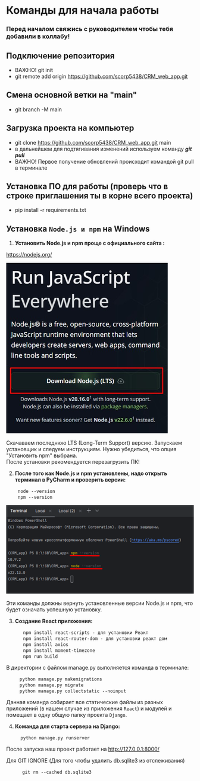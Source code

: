 # Команды для начала работы
### Перед началом свяжись с руководителем чтобы тебя добавили в коллабу!
## Подключение репозитория
* ВАЖНО! git init
* git remote add origin https://github.com/scorp5438/CRM_web_app.git
## Смена основной ветки на "main"
* git branch -M main
## Загрузка проекта на компьютер
* git clone https://github.com/scorp5438/CRM_web_app.git main
* в дальнейшем для подтягивания изменений используем команду ***git pull***
* ВАЖНО! Первое получение обновлений происходит командой git pull в терминале
## Установка ПО для работы (проверь что в строке приглашения ты в корне всего проекта)
* pip install -r requirements.txt

## Установка `Node.js и npm` на Windows
1. **Установить Node.js и npm проще с официального сайта :**

https://nodejs.org/

![Создание и обьединение файлов](./img_readme/NodeJS_download.jpg)

Скачаваем последнюю LTS (Long-Term Support) версию.
Запускаем установщик и следуем инструкциям. Нужно убедиться, что опция "Установить npm" выбрана.  
После установки рекомендуется перезагрузить ПК!

2. **После того как Node.js и npm установлены, надо открыть терминал в PyCharm и проверить версии:**

        node --version
        npm --version
![Проверка версии node и npm](./img_readme/check_version_npm_node.png)


Эти команды должны вернуть установленные версии Node.js и npm, что будет означать успешную установку.

3. **Создание React приложения:**

          npm install react-scripts - для установки Реакт
          npm install react-router-dom - для установки реакт дом
          npm install axios
          npm install moment-timezone
          npm run build

В директории с файлом manage.py выполняется команда в терминале:

         python manage.py makemigrations
         python manage.py migrate  
         python manage.py collectstatic --noinput


Данная команда собирает все статические файлы из разных приложений (в нашем случае из приложения `React`) и модулей и помещает в одну общую папку проекта `Django`.

4. **Команда для старта сервера на Django:**

         python manage.py runserver

После запуска наш проект работает на http://127.0.0.1:8000/


Для GIT IGNORE (Для того чтобы удалить db.sqlite3 из отслеживания)

          git rm --cached db.sqlite3